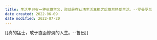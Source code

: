 ```yaml
---
title: 生活中只有一种英雄主义，那就是在认清生活真相之后依然热爱生活。--罗曼罗兰
date created: 2022-06-09
date modified: 2022-07-20
---
```


[[真的猛士，敢于直面惨淡的人生。--鲁迅]]
